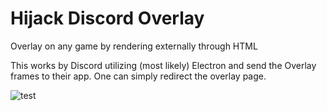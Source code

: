 # Hijack Discord Overlay
Overlay on any game by rendering externally through HTML

This works by Discord utilizing (most likely) Electron and send the Overlay frames to their app. One can simply redirect the overlay page. 

![test](https://i.gyazo.com/34f71f2832e85564c82997e9c68c1301.png)
